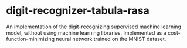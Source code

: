 # digit-recognizer-tabula-rasa
An implementation of the digit-recognizing supervised machine learning model, without using machine learning libraries. Implemented as a cost-function-minimizing neural network trained on the MNIST dataset.
